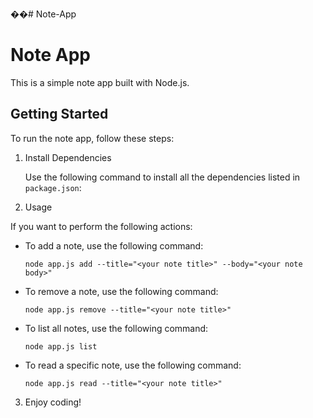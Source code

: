 ��#   N o t e - A p p 
 
 
# Note App

This is a simple note app built with Node.js.

## Getting Started

To run the note app, follow these steps:

1. Install Dependencies

   Use the following command to install all the dependencies listed in `package.json`:

2. Usage

If you want to perform the following actions:

- To add a note, use the following command:

  ```
  node app.js add --title="<your note title>" --body="<your note body>"
  ```

- To remove a note, use the following command:

  ```
  node app.js remove --title="<your note title>"
  ```

- To list all notes, use the following command:

  ```
  node app.js list
  ```

- To read a specific note, use the following command:

  ```
  node app.js read --title="<your note title>"
  ```

3. Enjoy coding!

